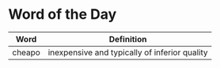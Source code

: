 # Word of the Day

|Word|Definition|
|---|---|
|cheapo|inexpensive and typically of inferior quality|